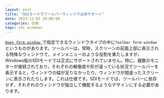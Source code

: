 ```yaml
---
layout: post
title: "SDIモードでツールバーウィンドウは非サポート"
date: 2019-12-03 10:00:00
categories: 仕様
tags: sdi windows
---
```


[``Open form window ``](https://doc.4d.com/4Dv17/4D/17.3/Open-form-window.301-4621142.ja.html)で指定できるウィンドウタイプの中に``Toolbar form window``というものがあります。ツールバーは，常時，スクリーンの前面上部に表示される特殊なウィンドウで，メインメニューのような役割を果たしますが，Windows版のSDIモードでは正式にサポートされていません。特に，複数のモニターが接続されており，それぞれの解像度や形が違っている状況でツールバーを表示すると，ウィンドウの幅が足りなかったり，ウィンドウが間違ったスクリーンに表示されたりします。これは仕様です。SDIモードでは，ツールバーに依存せず，それぞれのウィンドウが独立して機能するようなデザインにする必要があります。
